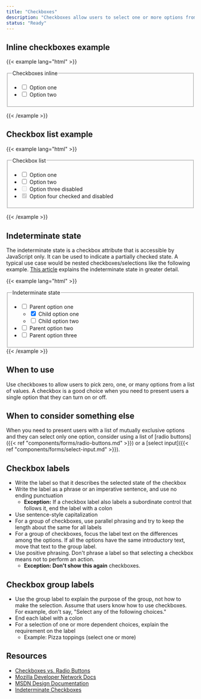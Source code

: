 ```yaml
---
title: "Checkboxes"
description: "Checkboxes allow users to select one or more options from a list of choices."
status: "Ready"
---
```

## Inline checkboxes example
{{< example lang="html" >}}<form>
    <fieldset>
        <legend class="sr-only">Checkboxes inline</legend>
        <ul class="rvt-inline-list">
            <li>
                <input type="checkbox" name="checkbox-demo" id="checkbox-1">
                <label for="checkbox-1" class="rvt-m-right-sm">Option one</label>
            </li>
            <li>
                <input type="checkbox" name="checkbox-demo" id="checkbox-2">
                <label for="checkbox-2">Option two</label>
            </li>
        </ul>
    </fieldset>
</form>
{{< /example >}}

## Checkbox list example
{{< example lang="html" >}}<form>
    <fieldset>
        <legend class="sr-only">Checkbox list</legend>
        <ul class="rvt-plain-list">
            <li>
                <input type="checkbox" name="checkbox-demo" id="checkbox-3">
                <label for="checkbox-3" class="rvt-m-right-sm">Option one</label>
            </li>
            <li>
                <input type="checkbox" name="checkbox-demo" id="checkbox-4">
                <label for="checkbox-4">Option two</label>
            </li>
            <li>
                <input type="checkbox" name="checkbox-demo" id="checkbox-4-disable" disabled>
                <label for="checkbox-4-disable">Option three disabled</label>
            </li>
            <li>
                <input type="checkbox" name="checkbox-demo" id="checkbox-5" disabled checked>
                <label for="checkbox-5">Option four checked and disabled</label>
            </li>
        </ul>
    </fieldset>
</form>
{{< /example >}}

## Indeterminate state
The indeterminate state is a checkbox attribute that is accessible by JavaScript only. It can be used to indicate a partially checked state. A typical use case would be nested checkboxes/selections like the following example. [This article](https://css-tricks.com/indeterminate-checkboxes/) explains the indeterminate state in greater detail.

{{< example lang="html" >}}<fieldset>
    <legend class="rvt-sr-only">Indeterminate state</legend>
    <ul class="rvt-plain-list">
        <li>
            <input type="checkbox" name="checkbox-demo" id="checkbox-indeterminate">
            <label for="checkbox-indeterminate">Parent option one</label>
            <ul class="rvt-plain-list rvt-p-left-lg">
                <li>
                    <input type="checkbox" name="checkbox-demo" id="checkbox-6-1" checked>
                    <label for="checkbox-6-1">Child option one</label>
                </li>
                <li>
                    <input type="checkbox" name="checkbox-demo" id="checkbox-6-2">
                    <label for="checkbox-6-2">Child option two</label>
                </li>
            </ul>
        </li>
        <li>
            <input type="checkbox" name="checkbox-demo" id="checkbox-7">
            <label for="checkbox-7">Parent option two</label>
        </li>
        <li>
            <input type="checkbox" name="checkbox-demo" id="checkbox-8">
            <label for="checkbox-8">Parent option three</label>
        </li>
    </ul>
</fieldset>
{{< /example >}}

## When to use
Use checkboxes to allow users to pick zero, one, or many options from a list of values. A checkbox is a good choice when you need to present users a single option that they can turn on or off.

## When to consider something else
When you need to present users with a list of mutually exclusive options and they can select only one option, consider using a list of [radio buttons]({{< ref "components/forms/radio-buttons.md" >}}) or a [select input]({{< ref "components/forms/select-input.md" >}}).

## Checkbox labels
- Write the label so that it describes the selected state of the checkbox
- Write the label as a phrase or an imperative sentence, and use no ending punctuation
  - **Exception:** If a checkbox label also labels a subordinate control that follows it, end the label with a colon
- Use sentence-style capitalization
- For a group of checkboxes, use parallel phrasing and try to keep the length about the same for all labels
- For a group of checkboxes, focus the label text on the differences among the options. If all the options have the same introductory text, move that text to the group label.
- Use positive phrasing. Don't phrase a label so that selecting a checkbox means not to perform an action.
  - **Exception: Don't show this again** checkboxes.

## Checkbox group labels
- Use the group label to explain the purpose of the group, not how to make the selection. Assume that users know how to use checkboxes. For example, don't say, "Select any of the following choices."
- End each label with a colon
- For a selection of one or more dependent choices, explain the requirement on the label
  - Example: Pizza toppings (select one or more)

## Resources
- [Checkboxes vs. Radio Buttons](https://www.nngroup.com/articles/checkboxes-vs-radio-buttons/)
- [Mozilla Developer Network Docs](https://developer.mozilla.org/en-US/docs/Web/HTML/Element/input/checkbox)
- [MSDN Design Documentation](https://msdn.microsoft.com/en-us/library/windows/desktop/dn742401.aspx)
- [Indeterminate Checkboxes](https://css-tricks.com/indeterminate-checkboxes/)
